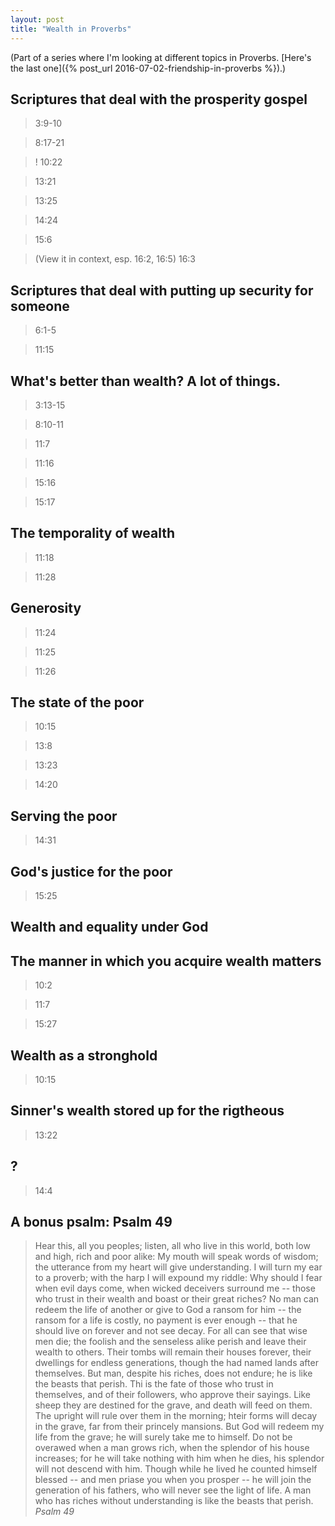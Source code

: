 ```yaml
---
layout: post
title: "Wealth in Proverbs"
---
```


(Part of a series where I'm looking at different topics in Proverbs. [Here's the last one]({% post_url 2016-07-02-friendship-in-proverbs %}).)

## Scriptures that deal with the prosperity gospel

> 3:9-10

> 8:17-21

> ! 10:22

> 13:21

> 13:25

> 14:24

> 15:6

> (View it in context, esp. 16:2, 16:5) 16:3


## Scriptures that deal with putting up security for someone

> 6:1-5

> 11:15

## What's better than wealth? A lot of things.

> 3:13-15

> 8:10-11

> 11:7

> 11:16

> 15:16

> 15:17


## The temporality of wealth

> 11:18 

> 11:28


## Generosity

> 11:24

> 11:25

> 11:26


## The state of the poor

> 10:15

> 13:8

> 13:23

> 14:20


## Serving the poor

> 14:31

## God's justice for the poor

> 15:25


## Wealth and equality under God


## The manner in which you acquire wealth matters

> 10:2

> 11:7

> 15:27

## Wealth as a stronghold

> 10:15

## Sinner's wealth stored up for the rigtheous

> 13:22


## ? 

> 14:4 





## A bonus psalm: Psalm 49

> Hear this, all you peoples; listen, all who live in this world, both low and high, rich and poor alike: My mouth will speak words of wisdom; the utterance from my heart will give understanding. I will turn my ear to a proverb; with the harp I will expound my riddle:
> Why should I fear when evil days come, when wicked deceivers surround me -- those who trust in their wealth and boast or their great riches? No man can redeem the life of another or give to God a ransom for him -- the ransom for a life is costly, no payment is ever enough -- that he should live on forever and not see decay. 
> For all can see that wise men die; the foolish and the senseless alike perish and leave their wealth to others. Their tombs will remain their houses forever, their dwellings for endless generations, though the had named lands after themselves. 
> But man, despite his riches, does not endure; he is like the beasts that perish. Thi is the fate of those who trust in themselves, and of their followers, who approve their sayings. Like sheep they are destined for the grave, and death will feed on them. The upright will rule over them in the morning; hteir forms will decay in the grave, far from their princely mansions. But God will redeem my life from the grave; he will surely take me to himself.
> Do not be overawed when a man grows rich, when the splendor of his house increases; for he will take nothing with him when he dies, his splendor will not descend with him. Though while he lived he counted himself blessed -- and men priase you when you prosper -- he will join the generation of his fathers, who will never see the light of life. 
> A man who has riches without understanding is like the beasts that perish. *Psalm 49*
